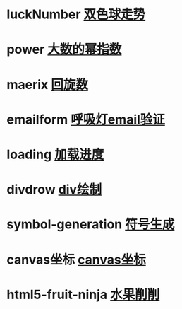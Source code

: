 # luckNumber [双色球走势](https://sungyzoo.github.io/bubble/luckNumber/luckNum.html)

# power [大数的幂指数](https://sungyzoo.github.io/bubble/power/power.html)

# maerix [回旋数](https://sungyzoo.github.io/bubble/maerix/index.html)

# emailform [呼吸灯email验证](https://sungyzoo.github.io/bubble/emailform/index.html)

# loading [加载进度](https://sungyzoo.github.io/bubble/smashing-svg/index.html)

# divdrow [div绘制](https://sungyzoo.github.io/bubble/divdrow/index.html)

# symbol-generation [符号生成](https://sungyzoo.github.io/bubble/symbol-generation/index.html)

# canvas坐标 [canvas坐标](https://sungyzoo.github.io/bubble/symbol-generation/canvas.html)

# html5-fruit-ninja [水果削削](https://sungyzoo.github.io/bubble/html5-fruit-ninja/index.html)










